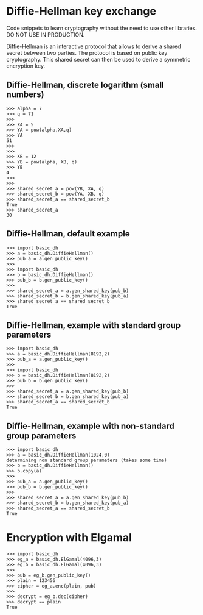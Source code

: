 # Diffie-Hellman key exchange
Code snippets to learn cryptography without the need to use other libraries. DO NOT USE IN PRODUCTION.

Diffie-Hellman is an interactive protocol that allows to derive a shared secret between two parties. 
The protocol is based on public key cryptography. This shared secret can then be used to derive a symmetric encryption key.

## Diffie-Hellman, discrete logarithm (small numbers)
```
>>> alpha = 7
>>> q = 71
>>> 
>>> XA = 5
>>> YA = pow(alpha,XA,q)
>>> YA
51
>>> 
>>> 
>>> XB = 12
>>> YB = pow(alpha, XB, q)
>>> YB
4
>>> 
>>> 
>>> shared_secret_a = pow(YB, XA, q)
>>> shared_secret_b = pow(YA, XB, q)
>>> shared_secret_a == shared_secret_b
True
>>> shared_secret_a
30
```
## Diffie-Hellman, default example
```
>>> import basic_dh
>>> a = basic_dh.DiffieHellman()
>>> pub_a = a.gen_public_key()
>>> 
>>> import basic_dh
>>> b = basic_dh.DiffieHellman()
>>> pub_b = b.gen_public_key()
>>> 
>>> shared_secret_a = a.gen_shared_key(pub_b)
>>> shared_secret_b = b.gen_shared_key(pub_a)
>>> shared_secret_a == shared_secret_b
True
```
## Diffie-Hellman, example with standard group parameters
```
>>> import basic_dh
>>> a = basic_dh.DiffieHellman(8192,2)
>>> pub_a = a.gen_public_key()
>>> 
>>> import basic_dh
>>> b = basic_dh.DiffieHellman(8192,2)
>>> pub_b = b.gen_public_key()
>>> 
>>> shared_secret_a = a.gen_shared_key(pub_b)
>>> shared_secret_b = b.gen_shared_key(pub_a)
>>> shared_secret_a == shared_secret_b
True
```
## Diffie-Hellman, example with non-standard group parameters
```
>>> import basic_dh
>>> a = basic_dh.DiffieHellman(1024,0)
determining non standard group parameters (takes some time)
>>> b = basic_dh.DiffieHellman()
>>> b.copy(a)
>>> 
>>> pub_a = a.gen_public_key()
>>> pub_b = b.gen_public_key()
>>> 
>>> shared_secret_a = a.gen_shared_key(pub_b)
>>> shared_secret_b = b.gen_shared_key(pub_a)
>>> shared_secret_a == shared_secret_b
True
```
# Encryption with Elgamal
```
>>> import basic_dh
>>> eg_a = basic_dh.ElGamal(4096,3)
>>> eg_b = basic_dh.ElGamal(4096,3)
>>> 
>>> pub = eg_b.gen_public_key()
>>> plain = 123456
>>> cipher = eg_a.enc(plain, pub)
>>> 
>>> decrypt = eg_b.dec(cipher)
>>> decrypt == plain
True
```
